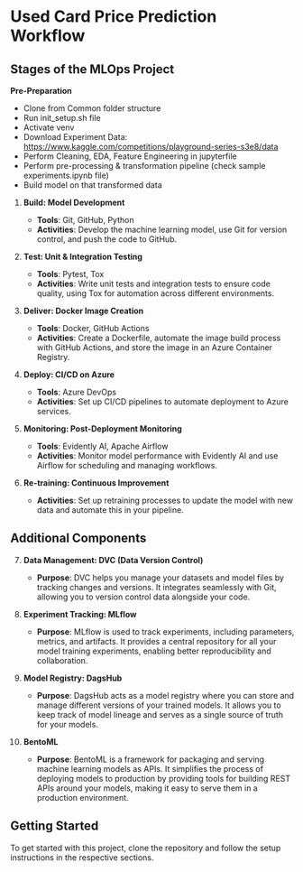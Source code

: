 # Used Card Price Prediction Workflow

## Stages of the MLOps Project

**Pre-Preparation**

- Clone from Common folder structure
- Run init_setup.sh file
- Activate venv
- Download Experiment Data: https://www.kaggle.com/competitions/playground-series-s3e8/data
- Perform Cleaning, EDA, Feature Engineering in jupyterfile
- Perform pre-processing & transformation pipeline (check sample experiments.ipynb file)
- Build model on that transformed data




1. **Build: Model Development**
   - **Tools**: Git, GitHub, Python
   - **Activities**: Develop the machine learning model, use Git for version control, and push the code to GitHub.

2. **Test: Unit & Integration Testing**
   - **Tools**: Pytest, Tox
   - **Activities**: Write unit tests and integration tests to ensure code quality, using Tox for automation across different environments.

3. **Deliver: Docker Image Creation**
   - **Tools**: Docker, GitHub Actions
   - **Activities**: Create a Dockerfile, automate the image build process with GitHub Actions, and store the image in an Azure Container Registry.

4. **Deploy: CI/CD on Azure**
   - **Tools**: Azure DevOps
   - **Activities**: Set up CI/CD pipelines to automate deployment to Azure services.

5. **Monitoring: Post-Deployment Monitoring**
   - **Tools**: Evidently AI, Apache Airflow
   - **Activities**: Monitor model performance with Evidently AI and use Airflow for scheduling and managing workflows.

6. **Re-training: Continuous Improvement**
   - **Activities**: Set up retraining processes to update the model with new data and automate this in your pipeline.

## Additional Components

7. **Data Management: DVC (Data Version Control)**
   - **Purpose**: DVC helps you manage your datasets and model files by tracking changes and versions. It integrates seamlessly with Git, allowing you to version control data alongside your code.

8. **Experiment Tracking: MLflow**
   - **Purpose**: MLflow is used to track experiments, including parameters, metrics, and artifacts. It provides a central repository for all your model training experiments, enabling better reproducibility and collaboration.

9. **Model Registry: DagsHub**
   - **Purpose**: DagsHub acts as a model registry where you can store and manage different versions of your trained models. It allows you to keep track of model lineage and serves as a single source of truth for your models.

10. **BentoML**
    - **Purpose**: BentoML is a framework for packaging and serving machine learning models as APIs. It simplifies the process of deploying models to production by providing tools for building REST APIs around your models, making it easy to serve them in a production environment.

## Getting Started
To get started with this project, clone the repository and follow the setup instructions in the respective sections.
